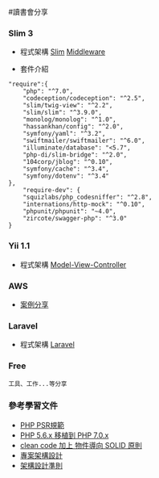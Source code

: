 #讀書會分享

### Slim 3 

   * 程式架構
     [Slim](http://www.slimframework.com/docs/v3/concepts/life-cycle.html)
     [Middleware](http://www.slimframework.com/docs/v3/concepts/middleware.html)
    
   * 套件介紹 
    
    "require":{
        "php": "^7.0",
        "codeception/codeception": "^2.5",
        "slim/twig-view": "^2.2",
        "slim/slim": "^3.9.0",
        "monolog/monolog": "^1.0",
        "hassankhan/config": "^2.0",
        "symfony/yaml": "^3.2",
        "swiftmailer/swiftmailer": "^6.0",
        "illuminate/database": "<5.7",
        "php-di/slim-bridge": "^2.0",
        "104corp/jblog": "^0.10",
        "symfony/cache": "^3.4",
        "symfony/dotenv": "^3.4"
    },
        "require-dev": {
        "squizlabs/php_codesniffer": "^2.8",
        "internations/http-mock": "^0.10",
        "phpunit/phpunit": "~4.0",
        "zircote/swagger-php": "^3.0"
    }

### Yii  1.1

   * 程式架構
      [Model-View-Controller](https://www.yiiframework.com/doc/guide/1.1/en/basics.mvc)


### AWS

   * [案例分享](https://aws.amazon.com/tw/getting-started/use-cases/?awsf.getting-started-content=use-case%23websites-apps)
   
### Laravel

   * 程式架構
    [Laravel](https://laravel.com/docs/5.8/lifecycle)


### Free
    工具、工作...等分享

### 參考學習文件

   * [PHP PSR規範](https://psr.phphub.org/)
   * [PHP 5.6.x 移植到 PHP 7.0.x](https://www.php.net/manual/zh/migration70.php)
   * [clean code 加上 物件導向 SOLID 原則](https://learnku.com/laravel/t/7774/the-conciseness-of-the-php-code-php-clean-code)
   * [專案架構設計](https://juejin.im/entry/58c602da128fe100603d7145)
   * [架構設計準則](http://kejyun.github.io/Laravel-5-Learning-Notes-Books/design-pattern/design-pattern-model-coding-structure-principle.html)
   